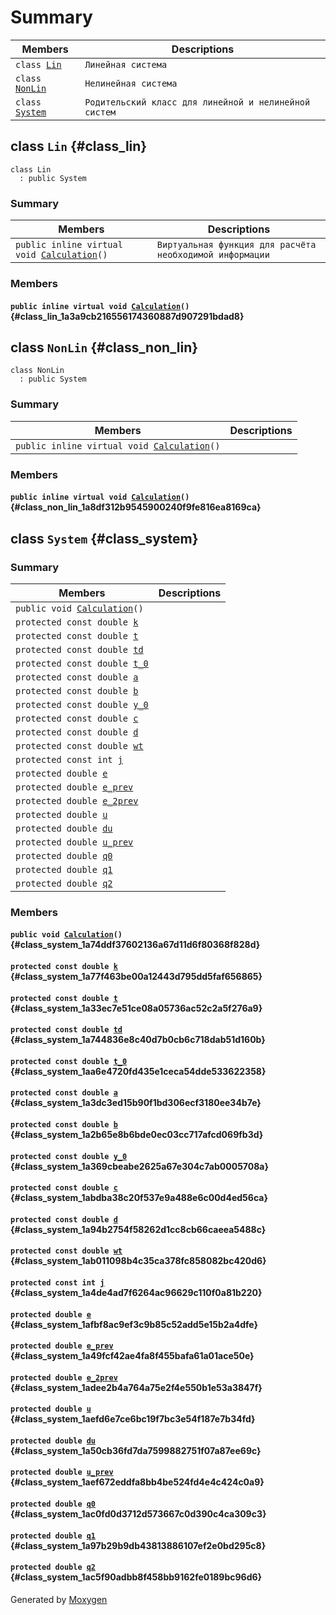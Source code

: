 # Summary

 Members                        | Descriptions                                
--------------------------------|---------------------------------------------
`class `[`Lin`](#class_lin) | `Линейная система`
`class `[`NonLin`](#class_non_lin) | `Нелинейная система`
`class `[`System`](#class_system) | `Родительский класс для линейной и нелинейной систем`

## class `Lin` {#class_lin}

```
class Lin
  : public System
```

### Summary

 Members                        | Descriptions                                
--------------------------------|---------------------------------------------
`public inline virtual void `[`Calculation`](#class_lin_1a3a9cb216556174360887d907291bdad8)`()` | `Виртуальная функция для расчёта необходимой информации`

### Members

#### `public inline virtual void `[`Calculation`](#class_lin_1a3a9cb216556174360887d907291bdad8)`()` {#class_lin_1a3a9cb216556174360887d907291bdad8}

## class `NonLin` {#class_non_lin}

```
class NonLin
  : public System
```

### Summary

 Members                        | Descriptions                                
--------------------------------|---------------------------------------------
`public inline virtual void `[`Calculation`](#class_non_lin_1a8df312b9545900240f9fe816ea8169ca)`()` | 

### Members

#### `public inline virtual void `[`Calculation`](#class_non_lin_1a8df312b9545900240f9fe816ea8169ca)`()` {#class_non_lin_1a8df312b9545900240f9fe816ea8169ca}

## class `System` {#class_system}

### Summary

 Members                        | Descriptions                                
--------------------------------|---------------------------------------------
`public void `[`Calculation`](#class_system_1a74ddf37602136a67d11d6f80368f828d)`()` | 
`protected const double `[`k`](#class_system_1a77f463be00a12443d795dd5faf656865) | 
`protected const double `[`t`](#class_system_1a33ec7e51ce08a05736ac52c2a5f276a9) | 
`protected const double `[`td`](#class_system_1a744836e8c40d7b0cb6c718dab51d160b) | 
`protected const double `[`t_0`](#class_system_1aa6e4720fd435e1ceca54dde533622358) | 
`protected const double `[`a`](#class_system_1a3dc3ed15b90f1bd306ecf3180ee34b7e) | 
`protected const double `[`b`](#class_system_1a2b65e8b6bde0ec03cc717afcd069fb3d) | 
`protected const double `[`y_0`](#class_system_1a369cbeabe2625a67e304c7ab0005708a) | 
`protected const double `[`c`](#class_system_1abdba38c20f537e9a488e6c00d4ed56ca) | 
`protected const double `[`d`](#class_system_1a94b2754f58262d1cc8cb66caeea5488c) | 
`protected const double `[`wt`](#class_system_1ab011098b4c35ca378fc858082bc420d6) | 
`protected const int `[`j`](#class_system_1a4de4ad7f6264ac96629c110f0a81b220) | 
`protected double `[`e`](#class_system_1afbf8ac9ef3c9b85c52add5e15b2a4dfe) | 
`protected double `[`e_prev`](#class_system_1a49fcf42ae4fa8f455bafa61a01ace50e) | 
`protected double `[`e_2prev`](#class_system_1adee2b4a764a75e2f4e550b1e53a3847f) | 
`protected double `[`u`](#class_system_1aefd6e7ce6bc19f7bc3e54f187e7b34fd) | 
`protected double `[`du`](#class_system_1a50cb36fd7da7599882751f07a87ee69c) | 
`protected double `[`u_prev`](#class_system_1aef672eddfa8bb4be524fd4e4c424c0a9) | 
`protected double `[`q0`](#class_system_1ac0fd0d3712d573667c0d390c4ca309c3) | 
`protected double `[`q1`](#class_system_1a97b29b9db43813886107ef2e0bd295c8) | 
`protected double `[`q2`](#class_system_1ac5f90adbb8f458bb9162fe0189bc96d6) | 

### Members

#### `public void `[`Calculation`](#class_system_1a74ddf37602136a67d11d6f80368f828d)`()` {#class_system_1a74ddf37602136a67d11d6f80368f828d}

#### `protected const double `[`k`](#class_system_1a77f463be00a12443d795dd5faf656865) {#class_system_1a77f463be00a12443d795dd5faf656865}

#### `protected const double `[`t`](#class_system_1a33ec7e51ce08a05736ac52c2a5f276a9) {#class_system_1a33ec7e51ce08a05736ac52c2a5f276a9}

#### `protected const double `[`td`](#class_system_1a744836e8c40d7b0cb6c718dab51d160b) {#class_system_1a744836e8c40d7b0cb6c718dab51d160b}

#### `protected const double `[`t_0`](#class_system_1aa6e4720fd435e1ceca54dde533622358) {#class_system_1aa6e4720fd435e1ceca54dde533622358}

#### `protected const double `[`a`](#class_system_1a3dc3ed15b90f1bd306ecf3180ee34b7e) {#class_system_1a3dc3ed15b90f1bd306ecf3180ee34b7e}

#### `protected const double `[`b`](#class_system_1a2b65e8b6bde0ec03cc717afcd069fb3d) {#class_system_1a2b65e8b6bde0ec03cc717afcd069fb3d}

#### `protected const double `[`y_0`](#class_system_1a369cbeabe2625a67e304c7ab0005708a) {#class_system_1a369cbeabe2625a67e304c7ab0005708a}

#### `protected const double `[`c`](#class_system_1abdba38c20f537e9a488e6c00d4ed56ca) {#class_system_1abdba38c20f537e9a488e6c00d4ed56ca}

#### `protected const double `[`d`](#class_system_1a94b2754f58262d1cc8cb66caeea5488c) {#class_system_1a94b2754f58262d1cc8cb66caeea5488c}

#### `protected const double `[`wt`](#class_system_1ab011098b4c35ca378fc858082bc420d6) {#class_system_1ab011098b4c35ca378fc858082bc420d6}

#### `protected const int `[`j`](#class_system_1a4de4ad7f6264ac96629c110f0a81b220) {#class_system_1a4de4ad7f6264ac96629c110f0a81b220}

#### `protected double `[`e`](#class_system_1afbf8ac9ef3c9b85c52add5e15b2a4dfe) {#class_system_1afbf8ac9ef3c9b85c52add5e15b2a4dfe}

#### `protected double `[`e_prev`](#class_system_1a49fcf42ae4fa8f455bafa61a01ace50e) {#class_system_1a49fcf42ae4fa8f455bafa61a01ace50e}

#### `protected double `[`e_2prev`](#class_system_1adee2b4a764a75e2f4e550b1e53a3847f) {#class_system_1adee2b4a764a75e2f4e550b1e53a3847f}

#### `protected double `[`u`](#class_system_1aefd6e7ce6bc19f7bc3e54f187e7b34fd) {#class_system_1aefd6e7ce6bc19f7bc3e54f187e7b34fd}

#### `protected double `[`du`](#class_system_1a50cb36fd7da7599882751f07a87ee69c) {#class_system_1a50cb36fd7da7599882751f07a87ee69c}

#### `protected double `[`u_prev`](#class_system_1aef672eddfa8bb4be524fd4e4c424c0a9) {#class_system_1aef672eddfa8bb4be524fd4e4c424c0a9}

#### `protected double `[`q0`](#class_system_1ac0fd0d3712d573667c0d390c4ca309c3) {#class_system_1ac0fd0d3712d573667c0d390c4ca309c3}

#### `protected double `[`q1`](#class_system_1a97b29b9db43813886107ef2e0bd295c8) {#class_system_1a97b29b9db43813886107ef2e0bd295c8}

#### `protected double `[`q2`](#class_system_1ac5f90adbb8f458bb9162fe0189bc96d6) {#class_system_1ac5f90adbb8f458bb9162fe0189bc96d6}

Generated by [Moxygen](https://sourcey.com/moxygen)